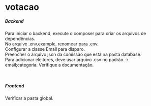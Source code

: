 # votacao

<h5>Backend</h5>
<p>
    Para iniciar o backend, execute o composer para criar os arquivos de dependências. <br>
    No arquivo .env.example, renomear para .env. <br>
    Configurar a classe Email para disparo. <br>
    Preencher o arquivo json da comissão que esta na pasta database. <br>
    Para adicionar eleitores, deve usar arquivo .csv no padrão -> email;categoria. Verifique a documentação.
</p>

<br>
<h5>Frontend</h5>
<p>
    Verificar a pasta global. <br>    
</p>
